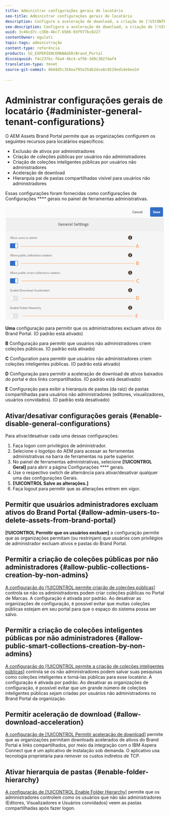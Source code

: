 ```yaml
---
title: Administrar configurações gerais de locatário
seo-title: Administrar configurações gerais de locatário
description: Configure a aceleração de download, a criação de [!UICONTROL collection] inteligente pública, a criação de [!UICONTROL collection] pública e permita que os usuários administradores excluam ativos em locatários.
seo-description: Configure a aceleração de download, a criação de [!UICONTROL collection] inteligente pública, a criação de [!UICONTROL collection] pública e permita que os usuários administradores excluam ativos em locatários.
uuid: 3c46cd7c-c38b-4bc7-b566-93f977bc8227
contentOwner: mgulati
topic-tags: administração
content-type: referência
products: SG_EXPERIENCEMANAGER/Brand_Portal
discoiquuid: f4c237bc-f6a4-4bc4-af56-3d9c3027daf4
translation-type: tm+mt
source-git-commit: 86d4d5c358ea795e35db2dce8c9529ed14e9ee2d

---
```



# Administrar configurações gerais de locatário {#administer-general-tenant-configurations}

O AEM Assets Brand Portal permite que as organizações configurem os seguintes recursos para locatários específicos:

* Exclusão de ativos por administradores
* Criação de coleções públicas por usuários não administradores
* Criação de coleções inteligentes públicas por usuários não administradores
* Aceleração de download
* Hierarquia pai de pastas compartilhadas visível para usuários não administradores

Essas configurações foram fornecidas como configurações de Configurações **** gerais no painel de ferramentas administrativas.

![](assets/general-configs.png)

**Uma** configuração para permitir que os administradores excluam ativos do Brand Portal. (O padrão está ativado)

**B** Configuração para permitir que usuários não administradores criem coleções públicas. (O padrão está ativado)

**C** Configuration para permitir que usuários não administradores criem coleções inteligentes públicas. (O padrão está ativado)

**D** Configuração para permitir a aceleração de download de ativos baixados do portal e dos links compartilhados. (O padrão está desativado)

**E** Configuração para exibir a hierarquia de pastas (da raiz) de pastas compartilhadas para usuários não administradores (editores, visualizadores, usuários convidados). (O padrão está desativado)

## Ativar/desativar configurações gerais {#enable-disable-general-configurations}

Para ativar/desativar cada uma dessas configurações:

1. Faça logon com privilégios de administrador.
1. Selecione o logotipo do AEM para acessar as ferramentas administrativas na barra de ferramentas na parte superior.
1. No painel de ferramentas administrativas, selecione **[!UICONTROL Geral]** para abrir a página Configurações **** gerais.
1. Use o respectivo switch de alternância para ativar/desativar qualquer uma das configurações Gerais.
1. **[!UICONTROL Salve as alterações.]**
1. Faça logout para permitir que as alterações entrem em vigor.

## Permitir que usuários administradores excluam ativos do Brand Portal {#allow-admin-users-to-delete-assets-from-brand-portal}

**[!UICONTROL Permitir que os usuários excluam]** a configuração permite que as organizações permitam (ou restrinjam) que usuários com privilégios de administrador excluam ativos e pastas do Brand Portal.

## Permitir a criação de coleções públicas por não administradores {#allow-public-collections-creation-by-non-admins}

[A configuração do [!UICONTROL permite criação de coleções públicas]](../using/brand-portal-share-collection.md#main-pars-text-1915052376) controla se não os administradores podem criar coleções públicas no Portal de Marcas. A configuração é ativada por padrão. Ao desativar as organizações de configuração, é possível evitar que muitas coleções públicas estejam em seu portal para que o espaço do sistema possa ser salvo.

## Permitir a criação de coleções inteligentes públicas por não administradores {#allow-public-smart-collections-creation-by-non-admins}

[A configuração do [!UICONTROL permite a criação de coleções inteligentes públicas]](../using/brand-portal-searching.md#main-pars-header-500620467) controla se os não administradores podem salvar suas pesquisas como coleções inteligentes e torná-las públicas para esse locatário. A configuração é ativada por padrão. Ao desativar as organizações de configuração, é possível evitar que um grande número de coleções inteligentes públicas sejam criadas por usuários não administradores no Brand Portal da organização.

## Permitir aceleração de download {#allow-download-acceleration}

[A configuração de [!UICONTROL Permitir aceleração de download]](../using/accelerated-download.md) permite que as organizações permitam downloads acelerados de ativos do Brand Portal e links compartilhados, por meio da integração com o IBM Aspera Connect que é um aplicativo de instalação sob demanda. O aplicativo usa tecnologia proprietária para remover os custos indiretos de TCP.

## Ativar hierarquia de pastas {#enable-folder-hierarchy}

[A configuração de [!UICONTROL Enable Folder Hierarchy]](../using/brand-portal-sharing-folders.md#non-admin-user-access-to-shared-folders) permite que os administradores controlem como os usuários que não são administradores (Editores, Visualizadores e Usuários convidados) veem as pastas compartilhadas após fazer logon.
